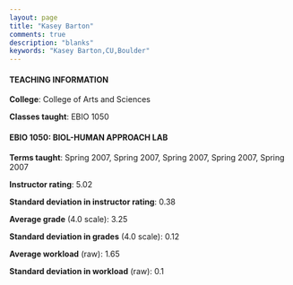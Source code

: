 ```yaml
---
layout: page
title: "Kasey Barton" 
comments: true
description: "blanks"
keywords: "Kasey Barton,CU,Boulder"
---
```

<head>
<script src="https://ajax.googleapis.com/ajax/libs/jquery/2.1.3/jquery.min.js"></script>
<script src="https://dl.dropboxusercontent.com/s/pc42nxpaw1ea4o9/highcharts.js?dl=0"></script>
<!-- <script src="../assets/js/highcharts.js"></script> -->
<style type="text/css">@font-face {
	font-family: "Bebas Neue";
	src: url(https://www.filehosting.org/file/details/544349/BebasNeue Regular.otf) format("opentype");
	}
	h1.Bebas { 
		font-family: "Bebas Neue", Verdana, Tahoma;
	}
</style>
</head>
	   
#### TEACHING INFORMATION

**College**: College of Arts and Sciences

**Classes taught**: EBIO 1050

#### EBIO 1050: BIOL-HUMAN APPROACH LAB

**Terms taught**: Spring 2007, Spring 2007, Spring 2007, Spring 2007, Spring 2007

**Instructor rating**: 5.02

**Standard deviation in instructor rating**: 0.38

**Average grade** (4.0 scale): 3.25

**Standard deviation in grades** (4.0 scale): 0.12

**Average workload** (raw): 1.65

**Standard deviation in workload** (raw): 0.1

